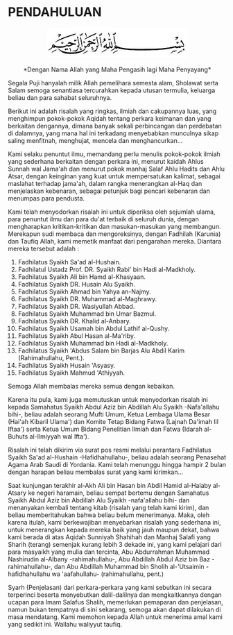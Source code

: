 # PENDAHULUAN

<div align="center"><img src="img/bismillah.jpeg"></div>

<p align="center">*Dengan Nama Allah yang Maha Pengasih lagi Maha Penyayang*</p>

Segala Puji hanyalah milik Allah pemelihara semesta alam, Sholawat serta Salam semoga senantiasa tercurahkan kepada utusan termulia, keluarga beliau dan para sahabat seluruhnya.

Berikut ini adalah risalah yang ringkas, ilmiah dan cakupannya luas, yang menghimpun pokok-pokok Aqidah tentang perkara keimanan dan yang berkaitan dengannya, dimana banyak sekali perbincangan dan perdebatan di dalamnya, yang mana hal ini terkadang menyebabkan munculnya sikap saling menfitnah, menghujat, mencela dan menghancurkan...

Kami selaku penuntut ilmu, memandang perlu menulis pokok-pokok ilmiah yang sederhana berkaitan dengan perkara ini, menurut kaidah Ahlus Sunnah wal Jama'ah dan menurut pokok manhaj Salaf Ahlu Hadits dan Ahlu Atsar, dengan keinginan yang kuat untuk mempersatukan kalimat, sebagai maslahat terhadap jama'ah, dalam rangka menerangkan al-Haq dan menjelaskan kebenaran, sebagai petunjuk bagi pencari kebenaran dan menumpas para pendusta.

Kami telah menyodorkan risalah ini untuk diperiksa oleh sejumlah ulama, para penuntut ilmu dan para du'at terbaik di seluruh dunia, dengan mengharapkan kritikan-kritikan dan masukan-masukan yang membangun. Merekapun sudi membaca dan mengoreksinya, dengan Fadhilah (Karunia) dan Taufiq Allah, kami memetik manfaat dari pengarahan mereka. Diantara mereka tersebut adalah :

1. Fadhilatus Syaikh Sa'ad al-Hushain.
2. Fadhilatul Ustadz Prof. DR. Syaikh Rabi' bin Hadi al-Madkholy.
3. Fadhilatus Syaikh Ali bin Hamd al-Khasyaan.
4. Fadhilatus Syaikh DR. Husain Alu Syaikh.
5. Fadhilatus Syaikh Ahmad bin Yahya an-Najmy.
6. Fadhilatus Syaikh DR. Muhammad al-Maghrawy.
7. Fadhilatus Syaikh DR. Wasiyullah Abbad.
8. Fadhilatus Syaikh Muhammad bin Umar Bazmul.
9. Fadhilatus Syaikh DR. Khalid al-Anbary.
10. Fadhilatus Syaikh Usamah bin Abdul Lathif al-Qushy.
11. Fadhilatus Syaikh Abul Hasan al-Ma'riby.
12. Fadhilatus Syaikh Muhammad bin Hadi al-Madkholy.
13. Fadhilatus Syaikh 'Abdus Salam bin Barjas Alu Abdil Karim (Rahimahullahu, Pent.).
14. Fadhilatus Syaikh Husain 'Asyasy.
15. Fadhilatus Syaikh Mahmud 'Athiyyah.  

Semoga Allah membalas mereka semua dengan kebaikan.

Karena itu pula, kami juga memutuskan untuk menyodorkan risalah ini kepada Samahatus Syaikh Abdul Aziz bin Abdillah Alu Syaikh -Nafa'allahu bihi-, beliau adalah seorang Mufti Umum, Ketua Lembaga Ulama Besar (Hai'ah Kibaril Ulama') dan Komite Tetap Bidang Fatwa (Lajnah Da'imah lil Iftaa') serta Ketua Umum Bidang Penelitian Ilmiah dan Fatwa (Idarah al-Buhuts al-Ilmiyyah wal Ifta').

Risalah ini telah dikirim via surat pos resmi melalui perantara Fadhilatus Syaikh Sa'ad al-Hushain -Hafidhahullahu-, beliau adalah seorang Penasehat Agama Arab Saudi di Yordania. Kami telah menunggu hingga hampir 2 bulan dengan harapan beliau membalas surat yang kami kirimkan...

Saat kunjungan terakhir al-Akh Ali bin Hasan bin Abdil Hamid al-Halaby al-Atsary ke negeri haramain, beliau sempat bertemu dengan Samahatus Syaikh Abdul Aziz bin Abdillah Alu Syaikh -nafa'allahu bihi- dan menanyakan kembali tentang kitab (risalah yang telah kami kirim), dan beliau memberitahukan bahwa beliau belum menerimanya.
Maka, oleh karena itulah, kami berkewajiban menyebarkan risalah yang sederhana ini, untuk menerangkan kepada mereka baik yang jauh maupun dekat, bahwa kami berada di atas Aqidah Sunniyah Shahihah dan Manhaj Salafi yang Sharih (terang) semenjak kurang lebih 3 dekade ini, yang kami pelajari dari para masyaikh yang mulia dan tercinta, Abu Abdurrahman Muhammad Nashirudin al-Albany -rahimahullahu-, Abu Abdillah Abdul Aziz bin Baz -rahimahullahu-, dan Abu Abdillah Muhammad bin Sholih al-'Utsaimin -hafidhahullahu wa 'aafahullahu- (rahimahullahu, pent.)

Syarh (Penjelasan) dari perkara-perkara yang kami sebutkan ini secara terperinci beserta menyebutkan dalil-dalilnya dan mengkaitkannya dengan ucapan para Imam Salafus Shalih, memerlukan pemaparan dan penjelasan, namun bukan tempatnya di sini sekarang, semoga akan dapat dilakukan di masa mendatang. Kami memohon kepada Allah untuk menerima amal kami yang sedikit ini. Wallahu waliyyut taufiq.
